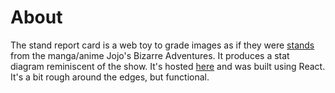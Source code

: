 # About
The stand report card is a web toy to grade images as if they were [stands](https://jojowiki.com/Stand) from the manga/anime Jojo's Bizarre Adventures. It produces a stat diagram reminiscent of the show. It's hosted [here](https://stand-report-card.herokuapp.com) and was built using React. It's a bit rough around the edges, but functional.